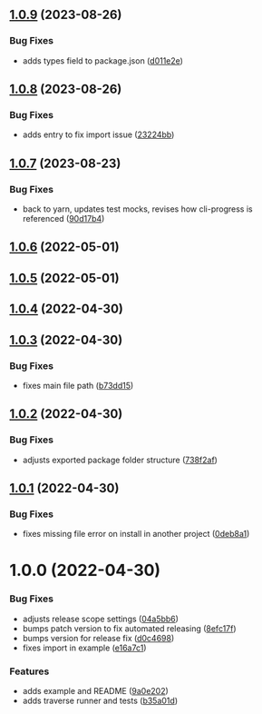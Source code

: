 ## [1.0.9](https://github.com/beckkramer/puppeteer-traverse/compare/v1.0.8...v1.0.9) (2023-08-26)


### Bug Fixes

* adds types field to package.json ([d011e2e](https://github.com/beckkramer/puppeteer-traverse/commit/d011e2e811fe59f2c4ca8d716d5f0d1dd6c54988))

## [1.0.8](https://github.com/beckkramer/puppeteer-traverse/compare/v1.0.7...v1.0.8) (2023-08-26)


### Bug Fixes

* adds  entry to fix import issue ([23224bb](https://github.com/beckkramer/puppeteer-traverse/commit/23224bb6a259a8c7c11ca1c6e51ffd67ff54f459))

## [1.0.7](https://github.com/beckkramer/puppeteer-traverse/compare/v1.0.6...v1.0.7) (2023-08-23)


### Bug Fixes

* back to yarn, updates test mocks, revises how cli-progress is referenced ([90d17b4](https://github.com/beckkramer/puppeteer-traverse/commit/90d17b48d0de74f6fbdd1afb8f5f5cd34f22d973))

## [1.0.6](https://github.com/beckkramer/puppeteer-traverse/compare/v1.0.5...v1.0.6) (2022-05-01)

## [1.0.5](https://github.com/beckkramer/puppeteer-traverse/compare/v1.0.4...v1.0.5) (2022-05-01)

## [1.0.4](https://github.com/beckkramer/puppeteer-traverse/compare/v1.0.3...v1.0.4) (2022-04-30)

## [1.0.3](https://github.com/beckkramer/puppeteer-traverse/compare/v1.0.2...v1.0.3) (2022-04-30)


### Bug Fixes

* fixes main file path ([b73dd15](https://github.com/beckkramer/puppeteer-traverse/commit/b73dd15f83a43b235f240ae2c2b70e6147a5622f))

## [1.0.2](https://github.com/beckkramer/puppeteer-traverse/compare/v1.0.1...v1.0.2) (2022-04-30)


### Bug Fixes

* adjusts exported package folder structure ([738f2af](https://github.com/beckkramer/puppeteer-traverse/commit/738f2af6b2d5503c82d5ef3c7064fea5c645100d))

## [1.0.1](https://github.com/beckkramer/puppeteer-traverse/compare/v1.0.0...v1.0.1) (2022-04-30)


### Bug Fixes

* fixes missing file error on install in another project ([0deb8a1](https://github.com/beckkramer/puppeteer-traverse/commit/0deb8a1412bd67945474d4a5511bb42f852fa2a3))

# 1.0.0 (2022-04-30)


### Bug Fixes

* adjusts release scope settings ([04a5bb6](https://github.com/beckkramer/puppeteer-traverse/commit/04a5bb65d105eb65c10cb6ce371136e9a9f76964))
* bumps patch version to fix automated releasing ([8efc17f](https://github.com/beckkramer/puppeteer-traverse/commit/8efc17f8564d99aa7d6eeaa8ccdda01efd73f9b8))
* bumps version for release fix ([d0c4698](https://github.com/beckkramer/puppeteer-traverse/commit/d0c46988429453acab83f096076df46a23aef57e))
* fixes import in example ([e16a7c1](https://github.com/beckkramer/puppeteer-traverse/commit/e16a7c1790a810e111252ffc105b0b2a06784f6f))


### Features

* adds example and README ([9a0e202](https://github.com/beckkramer/puppeteer-traverse/commit/9a0e20249207285ed8e557d397b7861f226d218c))
* adds traverse runner and tests ([b35a01d](https://github.com/beckkramer/puppeteer-traverse/commit/b35a01d82e87c7f0ac4820653ba76014b67d9716))
